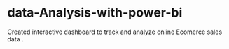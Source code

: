 # data-Analysis-with-power-bi
Created interactive dashboard to track and analyze online  Ecomerce sales data . 
